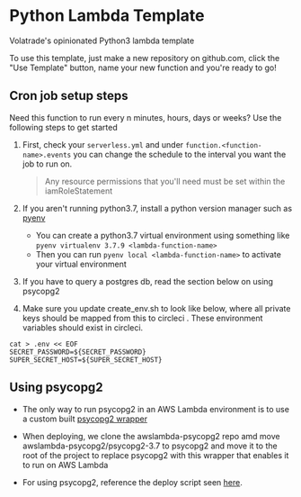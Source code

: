 # Python Lambda Template

Volatrade's opinionated Python3 lambda template

To use this template, just make a new repository on github.com, click the "Use Template" button, name your new function and you're ready to go!

## Cron job setup steps
Need this function to run every n minutes, hours, days or weeks? Use the following steps to get started

1. First, check your `serverless.yml` and under `function.<function-name>.events` you can change the schedule to the interval you want the job to run on.
    > Any resource permissions that you'll need must be set within the iamRoleStatement

1. If you aren't running python3.7, install a python version manager such as [pyenv](https://github.com/pyenv/pyenv) 
    - You can create a python3.7 virtual environment using something like `pyenv virtualenv 3.7.9 <lambda-function-name>`
    - Then you can run `pyenv local <lambda-function-name>` to activate your virtual environment

1. If you have to query a postgres db, read the section below on using psycopg2

1. Make sure you update create_env.sh to look like below, where all private keys should be mapped from this to circleci . These environment variables should exist in circleci.

```
cat > .env << EOF
SECRET_PASSWORD=${SECRET_PASSWORD}
SUPER_SECRET_HOST=${SUPER_SECRET_HOST}
```


## Using psycopg2

- The only way to run psycopg2 in an AWS Lambda environment is to use a custom built [psycopg2 wrapper](https://github.com/jkehler/awslambda-psycopg2)


- When deploying, we clone the awslambda-psycopg2 repo amd move awslambda-psycopg2/psycopg2-3.7 to psycopg2 and move it to the root of the project to replace psycopg2 with this wrapper that enables it to run on AWS Lambda

- For using psycopg2, reference the deploy script seen [here](https://github.com/VolaTrade/orderbook-importer). 


